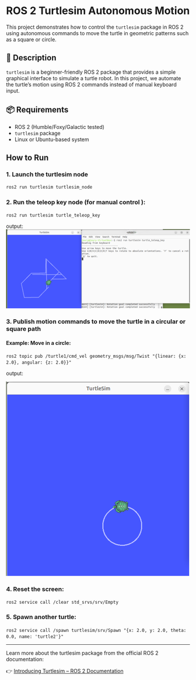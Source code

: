 # ROS 2 Turtlesim Autonomous Motion

This project demonstrates how to control the `turtlesim` package in ROS 2 using autonomous commands to move the turtle in geometric patterns such as a square or circle.

## 🐢 Description

`turtlesim` is a beginner-friendly ROS 2 package that provides a simple graphical interface to simulate a turtle robot. In this project, we automate the turtle’s motion using ROS 2 commands instead of manual keyboard input.

## 📦 Requirements

- ROS 2 (Humble/Foxy/Galactic tested)
- `turtlesim` package
- Linux or Ubuntu-based system 

##  How to Run

### 1. Launch the turtlesim node

```bash
ros2 run turtlesim turtlesim_node
```

### 2. Run the teleop key node (for manual control ):
`ros2 run turtlesim turtle_teleop_key`

output:
![photo](move-with-key.png)


### 3.  Publish motion commands to move the turtle in a circular or square path

#### Example: Move in a circle:
`ros2 topic pub /turtle1/cmd_vel geometry_msgs/msg/Twist "{linear: {x: 2.0}, angular: {z: 2.0}}"
`

output:

![photo](circle.png)


### 4. Reset the screen:
`ros2 service call /clear std_srvs/srv/Empty
`

### 5. Spawn another turtle:
`ros2 service call /spawn turtlesim/srv/Spawn "{x: 2.0, y: 2.0, theta: 0.0, name: 'turtle2'}"
`

---

Learn more about the turtlesim package from the official ROS 2 documentation:

👉 [Introducing Turtlesim – ROS 2 Documentation](https://docs.ros.org/en/foxy/Tutorials/Beginner-CLI-Tools/Introducing-Turtlesim/Introducing-Turtlesim.html)

